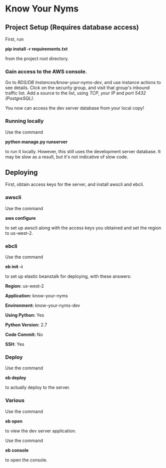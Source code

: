 # Know Your Nyms

## Project Setup (Requires database access)

First, run

**pip install -r requirements.txt**

from the project root directory.


### Gain access to the AWS console.

Go to *RDS/DB Instances/know-your-nyms-dev*, and use instance actions to see details.
Click on the security group, and visit that group's inbound traffic list. 
Add a source to the list, using *TCP*, *your IP* and *port 5432 (PostgreSQL)*.

You now can access the dev server database from your local copy! 


### Running locally

Use the command

**python manage.py runserver**

to run it locally. However, this still uses the development server database. 
It may be slow as a result, but it's not indicative of slow code.


## Deploying

First, obtain access keys for the server, and install awscli and ebcli. 

### awscli

Use the command

**aws configure**

to set up awscli along with the access keys you obtained and set the region to us-west-2.

### ebcli

Use the command

**eb init -i**

to set up elastic beanstalk for deploying, with these answers:

**Region:** us-west-2

**Application:** know-your-nyms

**Environment:** know-your-nyms-dev

**Using Python:** Yes

**Python Version:** 2.7

**Code Commit:** No

**SSH**: Yes

### Deploy

Use the command

**eb deploy**

to actually deploy to the server.

### Various

Use the command

**eb open** 

to view the dev server application.


Use the command 

**eb console** 

to open the console.



